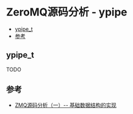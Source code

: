 # ZeroMQ源码分析 - ypipe

<!-- vim-markdown-toc GFM -->

* [ypipe_t](#ypipe_t)
* [参考](#参考)

<!-- vim-markdown-toc -->



## ypipe_t

TODO



## 参考

- [ZMQ源码分析（一）-- 基础数据结构的实现](https://blog.csdn.net/tbyzs/article/details/50569627)

